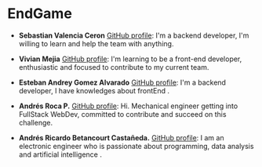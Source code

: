 # EndGame

- **Sebastian Valencia Ceron** [GitHub profile](https://github.com/yipson): I'm a backend developer, I'm willing to learn and help the team with anything.

- **Vivian Mejia** [GitHub profile](https://github.com/VivianMejia): I'm learning to be a front-end developer, enthusiastic and focused to contribute to my current team.

- **Esteban Andrey Gomez Alvarado** [GitHub profile](https://github.com/unawaretub86): I'm a backend developer, I have knowledges about frontEnd .

- **Andrés Roca P.** [GitHub profile](https://github.com/andresrokp): Hi. Mechanical engineer getting into FullStack WebDev, committed to contribute and succeed on this challenge.

- **Andrés Ricardo Betancourt Castañeda.** [GitHub profile](https://github.com/Pharaohghost7): I am an electronic engineer who is passionate about programming, data analysis and artificial intelligence .